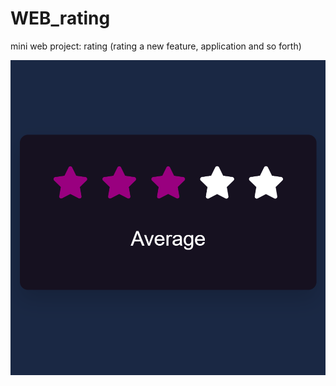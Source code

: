 # WEB_rating
mini web project: rating (rating a new feature, application and so forth)

<img alt="screenshot rating" src="client/img/screenshot.png"/>
